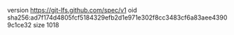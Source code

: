 version https://git-lfs.github.com/spec/v1
oid sha256:ad7f174d4805fcf5184329efb2d1e971e302f8cc3483cf6a83aee43909c1ce32
size 1018
